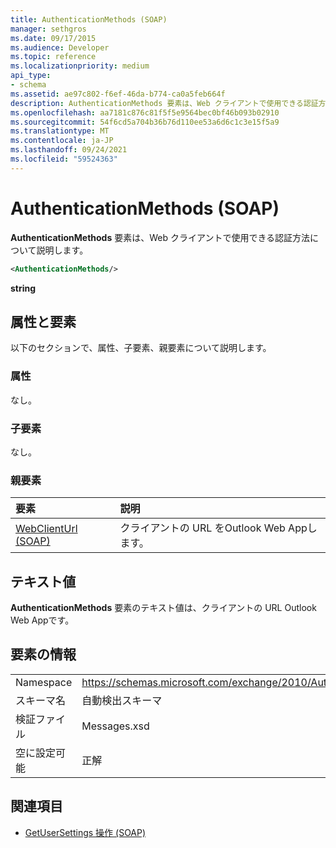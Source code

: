 ```yaml
---
title: AuthenticationMethods (SOAP)
manager: sethgros
ms.date: 09/17/2015
ms.audience: Developer
ms.topic: reference
ms.localizationpriority: medium
api_type:
- schema
ms.assetid: ae97c802-f6ef-46da-b774-ca0a5feb664f
description: AuthenticationMethods 要素は、Web クライアントで使用できる認証方法について説明します。
ms.openlocfilehash: aa7181c876c81f5f5e9564bec0bf46b093b02910
ms.sourcegitcommit: 54f6cd5a704b36b76d110ee53a6d6c1c3e15f5a9
ms.translationtype: MT
ms.contentlocale: ja-JP
ms.lasthandoff: 09/24/2021
ms.locfileid: "59524363"
---
```

# <a name="authenticationmethods-soap"></a>AuthenticationMethods (SOAP)

**AuthenticationMethods** 要素は、Web クライアントで使用できる認証方法について説明します。 
  
```XML
<AuthenticationMethods/>
```

 **string**
## <a name="attributes-and-elements"></a>属性と要素

以下のセクションで、属性、子要素、親要素について説明します。
  
### <a name="attributes"></a>属性

なし。
  
### <a name="child-elements"></a>子要素

なし。
  
### <a name="parent-elements"></a>親要素

|**要素**|**説明**|
|:-----|:-----|
|[WebClientUrl (SOAP)](webclienturl-soap.md) <br/> |クライアントの URL をOutlook Web Appします。  <br/> |
   
## <a name="text-value"></a>テキスト値

**AuthenticationMethods** 要素のテキスト値は、クライアントの URL Outlook Web Appです。 
  
## <a name="element-information"></a>要素の情報

|||
|:-----|:-----|
|Namespace  <br/> |https://schemas.microsoft.com/exchange/2010/Autodiscover  <br/> |
|スキーマ名  <br/> |自動検出スキーマ  <br/> |
|検証ファイル  <br/> |Messages.xsd  <br/> |
|空に設定可能  <br/> |正解  <br/> |
   
## <a name="see-also"></a>関連項目

- [GetUserSettings 操作 (SOAP)](getusersettings-operation-soap.md)

